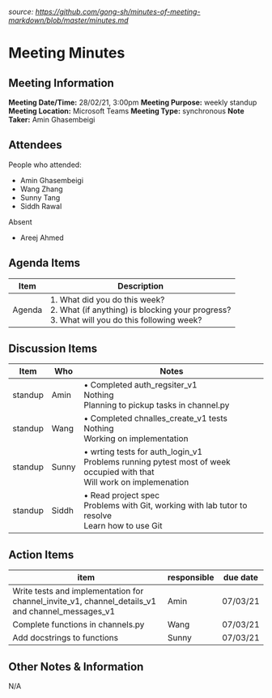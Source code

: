 *source: https://github.com/gong-sh/minutes-of-meeting-markdown/blob/master/minutes.md*
# Meeting Minutes
## Meeting Information
**Meeting Date/Time:** 28/02/21, 3:00pm
**Meeting Purpose:** weekly standup
**Meeting Location:** Microsoft Teams
**Meeting Type:** synchronous
**Note Taker:** Amin Ghasembeigi

## Attendees
People who attended:
- Amin Ghasembeigi
- Wang Zhang
- Sunny Tang
- Siddh Rawal

Absent
- Areej Ahmed

## Agenda Items

Item | Description
---- | ----
Agenda | 1. What did you do this week?<br>2. What (if anything) is blocking your progress?<br>3. What will you do this following week?

## Discussion Items
Item | Who | Notes |
---- | ---- | ---- |
standup | Amin | • Completed auth_regsiter_v1<br> Nothing<br> Planning to pickup tasks in channel.py |
standup | Wang | • Completed chnalles_create_v1 tests<br> Nothing<br> Working on implementation |
standup | Sunny | • wrting tests for auth_login_v1<br> Problems running pytest most of week occupied with that<br> Will work on implemenation|
standup | Siddh | • Read project spec<br> Problems with Git, working with lab tutor to resolve <br> Learn how to use Git |

## Action Items
item | responsible | due date |
| ---- | ---- | ---- |
Write tests and implementation for channel_invite_v1, channel_details_v1 and channel_messages_v1 | Amin | 07/03/21 ||
Complete functions in channels.py | Wang | 07/03/21 ||
Add docstrings to functions | Sunny | 07/03/21 ||

## Other Notes & Information
N/A